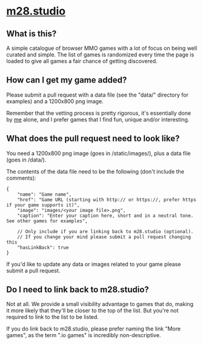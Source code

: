 # [m28.studio](https://m28.studio)

## What is this?

A simple catalogue of browser MMO games with a lot of focus on being well curated and simple. The list of games is randomized every time the page is loaded to give all games a fair chance of getting discovered.

## How can I get my game added?

Please submit a pull request with a data file (see the "data/" directory for examples) and a 1200x800 png image.

Remember that the vetting process is pretty rigorous, it's essentially done by [me](https://github.com/Matheus28/) alone, and I prefer games that I find fun, unique and/or interesting.

## What does the pull request need to look like?

You need a 1200x800 png image (goes in /static/images/), plus a data file (goes in /data/).

The contents of the data file need to be the following (don't include the comments):

    {
    	"name": "Game name",
    	"href": "Game URL (starting with http:// or https://, prefer https if your game supports it)",
    	"image": "images/<your image file>.png",
    	"caption": "Enter your caption here, short and in a neutral tone. See other games for examples",
      
    	// Only include if you are linking back to m28.studio (optional).
    	// If you change your mind please submit a pull request changing this
    	"hasLinkBack": true
    }
    
If you'd like to update any data or images related to your game please submit a pull request.

## Do I need to link back to m28.studio?

Not at all. We provide a small visibility advantage to games that do, making it more likely that they'll be closer to the top of the list. But you're not required to link to the list to be listed.

If you do link back to m28.studio, please prefer naming the link "More games", as the term ".io games" is incredibly non-descriptive.
